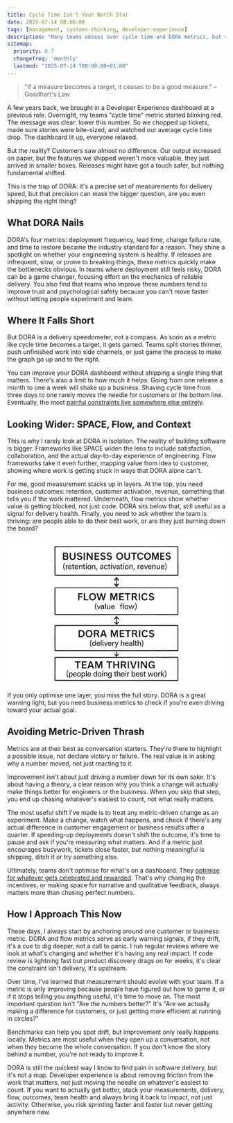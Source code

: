 ```yaml
---
title: Cycle Time Isn't Your North Star
date: 2025-07-14 08:00:00
tags: [management, systems-thinking, developer-experience]
description: "Many teams obsess over cycle time and DORA metrics, but speed alone isn't a strategy. This post explores why these metrics are useful signals, not your true north and how to anchor measurement in real outcomes, not just dashboards."
sitemap:
  priority: 0.7
  changefreq: 'monthly'
  lastmod: "2025-07-14 T08:00:00+01:00"
---
```


> "If a measure becomes a target, it ceases to be a good measure." – Goodhart's Law

A few years back, we brought in a Developer Experience dashboard at a previous role. Overnight, my teams "cycle time" metric started blinking red. The message was clear: lower this number. So we chopped up tickets, made sure stories were bite-sized, and watched our average cycle time drop. The dashboard lit up, everyone relaxed.

But the reality? Customers saw almost no difference. Our output increased on paper, but the features we shipped weren't more valuable, they just arrived in smaller boxes. Releases might have got a touch safer, but nothing fundamental shifted.

This is the trap of DORA: it's a precise set of measurements for delivery speed, but that precision can mask the bigger question, are you even shipping the right thing?

## What DORA Nails

DORA's four metrics: deployment frequency, lead time, change failure rate, and time to restore became the industry standard for a reason. They shine a spotlight on whether your engineering system is healthy. If releases are infrequent, slow, or prone to breaking things, these metrics quickly make the bottlenecks obvious. In teams where deployment still feels risky, DORA can be a game changer, focusing effort on the mechanics of reliable delivery. You also find that teams who improve these numbers tend to improve trust and psychological safety because you can't move faster without letting people experiment and learn.

## Where It Falls Short

But DORA is a delivery speedometer, not a compass. As soon as a metric like cycle time becomes a target, it gets gamed. Teams split stories thinner, push unfinished work into side channels, or just game the process to make the graph go up and to the right.

You can improve your DORA dashboard without shipping a single thing that matters. There's also a limit to how much it helps. Going from one release a month to one a week will shake up a business. Shaving cycle time from three days to one rarely moves the needle for customers or the bottom line. Eventually, the most [painful constraints live somewhere else entirely](/optimising-teams-with-theory-of-constraints).

## Looking Wider: SPACE, Flow, and Context

This is why I rarely look at DORA in isolation. The reality of building software is bigger. Frameworks like SPACE widen the lens to include satisfaction, collaboration, and the actual day-to-day experience of engineering. Flow frameworks take it even further, mapping value from idea to customer, showing where work is getting stuck in ways that DORA alone can't.

For me, good measurement stacks up in layers. At the top, you need business outcomes: retention, customer activation, revenue, something that tells you if the work mattered. Underneath, flow metrics show whether value is getting blocked, not just code. DORA sits below that, still useful as a signal for delivery health. Finally, you need to ask whether the team is thriving: are people able to do their best work, or are they just burning down the board?

![A black-and-white diagram with four stacked boxes labeled: Business Outcomes, Flow Metrics, DORA Metrics, and Team Thriving. Double-headed vertical arrows connect each box, showing two-way influence between the layers](/assets/images/dora-flow-diagram.png)

If you only optimise one layer, you miss the full story. DORA is a great warning light, but you need business metrics to check if you're even driving toward your actual goal.

## Avoiding Metric-Driven Thrash

Metrics are at their best as conversation starters. They're there to highlight a possible issue, not declare victory or failure. The real value is in asking why a number moved, not just reacting to it.

Improvement isn't about just driving a number down for its own sake. It's about having a theory, a clear reason why you think a change will actually make things better for engineers or the business. When you skip that step, you end up chasing whatever's easiest to count, not what really matters.

The most useful shift I've made is to treat any metric-driven change as an experiment. Make a change, watch what happens, and check if there's any actual difference in customer engagement or business results after a quarter. If speeding-up deployments doesn't shift the outcome, it's time to pause and ask if you're measuring what matters. And if a metric just encourages busywork, tickets close faster, but nothing meaningful is shipping, ditch it or try something else.

Ultimately, teams don't optimise for what's on a dashboard. They [optimise for whatever gets celebrated and rewarded](/culture-follows-incentives.md). That's why changing the incentives, or making space for narrative and qualitative feedback, always matters more than chasing perfect numbers.

## How I Approach This Now

These days, I always start by anchoring around one customer or business metric. DORA and flow metrics serve as early warning signals, if they drift, it's a cue to dig deeper, not a call to panic. I run regular reviews where we look at what's changing and whether it's having any real impact. If code review is lightning fast but product discovery drags on for weeks, it's clear the constraint isn't delivery, it's upstream.

Over time, I've learned that measurement should evolve with your team. If a metric is only improving because people have figured out how to game it, or if it stops telling you anything useful, it's time to move on. The most important question isn't "Are the numbers better?" It's "Are we actually making a difference for customers, or just getting more efficient at running in circles?"

Benchmarks can help you spot drift, but improvement only really happens locally. Metrics are most useful when they open up a conversation, not when they become the whole conversation. If you don't know the story behind a number, you're not ready to improve it.

DORA is still the quickest way I know to find pain in software delivery, but it's not a map. Developer experience is about removing friction from the work that matters, not just moving the needle on whatever's easiest to count. If you want to actually get better, stack your measurements, delivery, flow, outcomes, team health and always bring it back to impact, not just activity. Otherwise, you risk sprinting faster and faster but never getting anywhere new.
